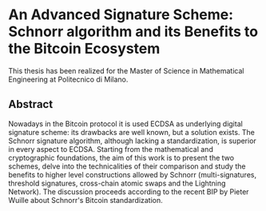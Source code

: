 # An Advanced Signature Scheme: Schnorr algorithm and its Benefits to the Bitcoin Ecosystem

This thesis has been realized for the Master of Science in Mathematical Engineering at Politecnico di Milano. 

## Abstract
Nowadays in the Bitcoin protocol it is used ECDSA as underlying digital signature scheme: its drawbacks are well known, but a solution exists. The Schnorr signature algorithm, although lacking a standardization, is superior in every aspect to ECDSA. Starting from the mathematical and cryptographic foundations, the aim of this work is to present the two schemes, delve into the technicalities of their comparison and study the benefits to higher level constructions allowed by Schnorr (multi-signatures, threshold signatures, cross-chain atomic swaps and the Lightning Network). The discussion proceeds according to the recent BIP by Pieter Wuille about Schnorr's Bitcoin standardization.
